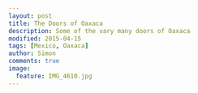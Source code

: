 ```yaml
---
layout: post
title: The Doors of Oaxaca
description: Some of the vary many doors of Oaxaca
modified: 2015-04-15
tags: [Mexico, Oaxaca]
author: Simon
comments: true
image:
  feature: IMG_4610.jpg
---
```


<figure class="half">
	<a href="../images/IMG_5959.jpg"><img src="../images/IMG_5959.jpg" alt=""></a>
<a href="../images/IMG_5867.jpg"><img src="../images/IMG_5867.jpg" alt=""></a>
<a href="../images/IMG_5566.jpg"><img src="../images/IMG_5566.jpg" alt=""></a>
<a href="../images/IMG_5521.jpg"><img src="../images/IMG_5521.jpg" alt=""></a>
<a href="../images/IMG_4651.jpg"><img src="../images/IMG_4651.jpg" alt=""></a>
<a href="../images/IMG_4632.jpg"><img src="../images/IMG_4632.jpg" alt=""></a>
<a href="../images/IMG_4611.jpg"><img src="../images/IMG_4611.jpg" alt=""></a>
<a href="../images/IMG_4610.jpg"><img src="../images/IMG_4610.jpg" alt=""></a>
<a href="../images/IMG_4609.jpg"><img src="../images/IMG_4609.jpg" alt=""></a>
<a href="../images/IMG_4608.jpg"><img src="../images/IMG_4608.jpg" alt=""></a>
<a href="../images/IMG_4607.jpg"><img src="../images/IMG_4607.jpg" alt=""></a>
<a href="../images/IMG_4606.jpg"><img src="../images/IMG_4606.jpg" alt=""></a>
<a href="../images/IMG_4603.jpg"><img src="../images/IMG_4603.jpg" alt=""></a>
<a href="../images/IMG_4593.jpg"><img src="../images/IMG_4593.jpg" alt=""></a>
<a href="../images/IMG_4592.jpg"><img src="../images/IMG_4592.jpg" alt=""></a>
<a href="../images/IMG_4591.jpg"><img src="../images/IMG_4591.jpg" alt=""></a>
<a href="../images/IMG_4578.jpg"><img src="../images/IMG_4578.jpg" alt=""></a>
</figure>
<figure>
<a href="../images/IMG_5768.jpg"><img src="../images/IMG_5768.jpg" alt=""></a>
<a href="../images/IMG_5730.jpg"><img src="../images/IMG_5730.jpg" alt=""></a>
<a href="../images/IMG_5721.jpg"><img src="../images/IMG_5721.jpg" alt=""></a>
<a href="../images/IMG_5626-2.jpg"><img src="../images/IMG_5626-2.jpg" alt=""></a>
<a href="../images/IMG_4602.jpg"><img src="../images/IMG_4602.jpg" alt=""></a>
</figure>